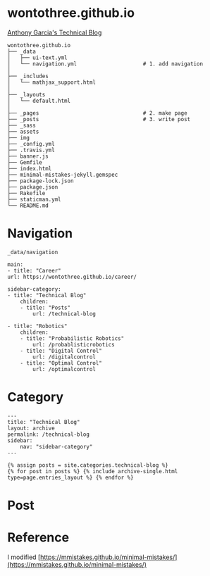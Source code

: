 # wontothree.github.io

[Anthony Garcia's Technical Blog](https://wontothree.github.io/techblog/)

    wontothree.github.io
    ├── _data
    │   ├── ui-text.yml
    │   └── navigation.yml                     # 1. add navigation
    │
    ├── _includes
    │   └── mathjax_support.html
    │
    ├── _layouts
    │   └── default.html
    │
    ├── _pages                                 # 2. make page
    ├── _posts                                 # 3. write post
    ├── _sass
    ├── assets
    ├── img
    ├── _config.yml
    ├── .travis.yml
    ├── banner.js
    ├── Gemfile
    ├── index.html
    ├── minimal-mistakes-jekyll.gemspec
    ├── package-lock.json
    ├── package.json
    ├── Rakefile
    ├── staticman.yml
    └── README.md

# Navigation

`_data/navigation`

    main:
    - title: "Career"
    url: https://wontothree.github.io/career/

    sidebar-category:
    - title: "Technical Blog"
        children:
        - title: "Posts"
            url: /technical-blog

    - title: "Robotics"
        children:
        - title: "Probabilistic Robotics"
            url: /probablisticrobotics
        - title: "Digital Control"
            url: /digitalcontrol
        - title: "Optimal Control"
            url: /optimalcontrol  

# Category

    ---
    title: "Technical Blog"
    layout: archive
    permalink: /technical-blog
    sidebar:
        nav: "sidebar-category"
    ---

    {% assign posts = site.categories.technical-blog %}
    {% for post in posts %} {% include archive-single.html type=page.entries_layout %} {% endfor %}

# Post

# Reference

I modified [https://mmistakes.github.io/minimal-mistakes/](https://mmistakes.github.io/minimal-mistakes/)
